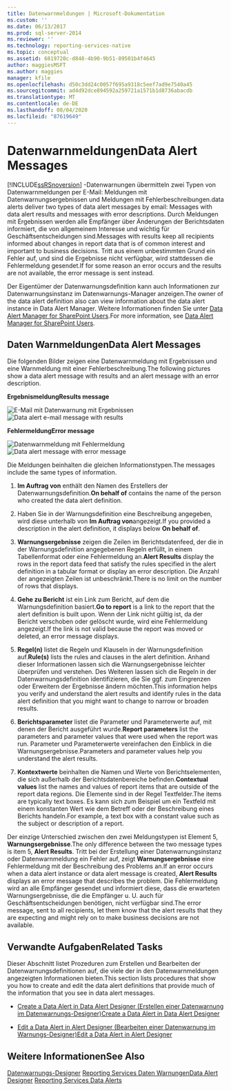 ```yaml
---
title: Datenwarnmeldungen | Microsoft-Dokumentation
ms.custom: ''
ms.date: 06/13/2017
ms.prod: sql-server-2014
ms.reviewer: ''
ms.technology: reporting-services-native
ms.topic: conceptual
ms.assetid: 6819720c-d848-4b90-9b51-89501b4f4645
author: maggiesMSFT
ms.author: maggies
manager: kfile
ms.openlocfilehash: d50c3dd24c0057f695a9318c5eef7ad9e7540a45
ms.sourcegitcommit: ad4d92dce894592a259721a1571b1d8736abacdb
ms.translationtype: MT
ms.contentlocale: de-DE
ms.lasthandoff: 08/04/2020
ms.locfileid: "87619649"
---
```

# <a name="data-alert-messages"></a><span data-ttu-id="70775-102">Datenwarnmeldungen</span><span class="sxs-lookup"><span data-stu-id="70775-102">Data Alert Messages</span></span>
  [!INCLUDE[ssRSnoversion](../includes/ssrsnoversion-md.md)] <span data-ttu-id="70775-103">-Datenwarnungen übermitteln zwei Typen von Datenwarnmeldungen per E-Mail: Meldungen mit Datenwarnungsergebnissen und Meldungen mit Fehlerbeschreibungen.</span><span class="sxs-lookup"><span data-stu-id="70775-103">data alerts deliver two types of data alert messages by email: Messages with data alert results and messages with error descriptions.</span></span> <span data-ttu-id="70775-104">Durch Meldungen mit Ergebnissen werden alle Empfänger über Änderungen der Berichtsdaten informiert, die von allgemeinem Interesse und wichtig für Geschäftsentscheidungen sind.</span><span class="sxs-lookup"><span data-stu-id="70775-104">Messages with results keep all recipients informed about changes in report data that is of common interest and important to business decisions.</span></span> <span data-ttu-id="70775-105">Tritt aus einem unbestimmten Grund ein Fehler auf, und sind die Ergebnisse nicht verfügbar, wird stattdessen die Fehlermeldung gesendet.</span><span class="sxs-lookup"><span data-stu-id="70775-105">If for some reason an error occurs and the results are not available, the error message is sent instead.</span></span>

 <span data-ttu-id="70775-106">Der Eigentümer der Datenwarnungsdefinition kann auch Informationen zur Datenwarnungsinstanz im Datenwarnungs-Manager anzeigen.</span><span class="sxs-lookup"><span data-stu-id="70775-106">The owner of the data alert definition also can view information about the data alert instance in Data Alert Manager.</span></span> <span data-ttu-id="70775-107">Weitere Informationen finden Sie unter [Data Alert Manager for SharePoint Users](../../2014/reporting-services/data-alert-manager-for-sharepoint-users.md).</span><span class="sxs-lookup"><span data-stu-id="70775-107">For more information, see [Data Alert Manager for SharePoint Users](../../2014/reporting-services/data-alert-manager-for-sharepoint-users.md).</span></span>

##  <a name="data-alert-messages"></a><a name="DataAlertMessages"></a><span data-ttu-id="70775-108">Daten Warnmeldungen</span><span class="sxs-lookup"><span data-stu-id="70775-108">Data Alert Messages</span></span>
 <span data-ttu-id="70775-109">Die folgenden Bilder zeigen eine Datenwarnmeldung mit Ergebnissen und eine Warnmeldung mit einer Fehlerbeschreibung.</span><span class="sxs-lookup"><span data-stu-id="70775-109">The following pictures show a data alert message with results and an alert message with an error description.</span></span>

 <span data-ttu-id="70775-110">**Ergebnismeldung**</span><span class="sxs-lookup"><span data-stu-id="70775-110">**Results message**</span></span>

 <span data-ttu-id="70775-111">![E-Mail mit Datenwarnung mit Ergebnissen](media/rs-alertmessageresults.gif "E-Mail mit Datenwarnung mit Ergebnissen")</span><span class="sxs-lookup"><span data-stu-id="70775-111">![Data alert e-mail message with results](media/rs-alertmessageresults.gif "Data alert e-mail message with results")</span></span>

 <span data-ttu-id="70775-112">**Fehlermeldung**</span><span class="sxs-lookup"><span data-stu-id="70775-112">**Error message**</span></span>

 <span data-ttu-id="70775-113">![Datenwarnmeldung mit Fehlermeldung](media/rs-alertmessageerrror.gif "Datenwarnmeldung mit Fehlermeldung")</span><span class="sxs-lookup"><span data-stu-id="70775-113">![Data alert message with error message](media/rs-alertmessageerrror.gif "Data alert message with error message")</span></span>

 <span data-ttu-id="70775-114">Die Meldungen beinhalten die gleichen Informationstypen.</span><span class="sxs-lookup"><span data-stu-id="70775-114">The messages include the same types of information.</span></span>

1.  <span data-ttu-id="70775-115">**Im Auftrag von** enthält den Namen des Erstellers der Datenwarnungsdefinition.</span><span class="sxs-lookup"><span data-stu-id="70775-115">**On behalf of** contains the name of the person who created the data alert definition.</span></span>

2.  <span data-ttu-id="70775-116">Haben Sie in der Warnungsdefinition eine Beschreibung angegeben, wird diese unterhalb von **Im Auftrag von**angezeigt.</span><span class="sxs-lookup"><span data-stu-id="70775-116">If you provided a description in the alert definition, it displays below **On behalf of**.</span></span>

3.  <span data-ttu-id="70775-117">**Warnungsergebnisse** zeigen die Zeilen im Berichtsdatenfeed, der die in der Warnungsdefinition angegebenen Regeln erfüllt, in einem Tabellenformat oder eine Fehlermeldung an.</span><span class="sxs-lookup"><span data-stu-id="70775-117">**Alert Results** display the rows in the report data feed that satisfy the rules specified in the alert definition in a tabular format or display an error description.</span></span> <span data-ttu-id="70775-118">Die Anzahl der angezeigten Zeilen ist unbeschränkt.</span><span class="sxs-lookup"><span data-stu-id="70775-118">There is no limit on the number of rows that displays.</span></span>

4.  <span data-ttu-id="70775-119">**Gehe zu Bericht** ist ein Link zum Bericht, auf dem die Warnungsdefinition basiert.</span><span class="sxs-lookup"><span data-stu-id="70775-119">**Go to report** is a link to the report that the alert definition is built upon.</span></span> <span data-ttu-id="70775-120">Wenn der Link nicht gültig ist, da der Bericht verschoben oder gelöscht wurde, wird eine Fehlermeldung angezeigt.</span><span class="sxs-lookup"><span data-stu-id="70775-120">If the link is not valid because the report was moved or deleted, an error message displays.</span></span>

5.  <span data-ttu-id="70775-121">**Regel(n)** listet die Regeln und Klauseln in der Warnungsdefinition auf.</span><span class="sxs-lookup"><span data-stu-id="70775-121">**Rule(s)** lists the rules and clauses in the alert definition.</span></span> <span data-ttu-id="70775-122">Anhand dieser Informationen lassen sich die Warnungsergebnisse leichter überprüfen und verstehen. Des Weiteren lassen sich die Regeln in der Datenwarnungsdefinition identifizieren, die Sie ggf. zum Eingrenzen oder Erweitern der Ergebnisse ändern möchten.</span><span class="sxs-lookup"><span data-stu-id="70775-122">This information helps you verify and understand the alert results and identify rules in the data alert definition that you might want to change to narrow or broaden results.</span></span>

6.  <span data-ttu-id="70775-123">**Berichtsparameter** listet die Parameter und Parameterwerte auf, mit denen der Bericht ausgeführt wurde.</span><span class="sxs-lookup"><span data-stu-id="70775-123">**Report parameters** list the parameters and parameter values that were used when the report was run.</span></span> <span data-ttu-id="70775-124">Parameter und Parameterwerte vereinfachen den Einblick in die Warnungsergebnisse.</span><span class="sxs-lookup"><span data-stu-id="70775-124">Parameters and parameter values help you understand the alert results.</span></span>

7.  <span data-ttu-id="70775-125">**Kontextwerte** beinhalten die Namen und Werte von Berichtselementen, die sich außerhalb der Berichtsdatenbereiche befinden.</span><span class="sxs-lookup"><span data-stu-id="70775-125">**Contextual values** list the names and values of report items that are outside of the report data regions.</span></span> <span data-ttu-id="70775-126">Die Elemente sind in der Regel Textfelder.</span><span class="sxs-lookup"><span data-stu-id="70775-126">The items are typically text boxes.</span></span> <span data-ttu-id="70775-127">Es kann sich zum Beispiel um ein Textfeld mit einem konstanten Wert wie dem Betreff oder der Beschreibung eines Berichts handeln.</span><span class="sxs-lookup"><span data-stu-id="70775-127">For example, a text box with a constant value such as the subject or description of a report.</span></span>

 <span data-ttu-id="70775-128">Der einzige Unterschied zwischen den zwei Meldungstypen ist Element 5, **Warnungsergebnisse**.</span><span class="sxs-lookup"><span data-stu-id="70775-128">The only difference between the two message types is item 5, **Alert Results**.</span></span> <span data-ttu-id="70775-129">Tritt bei der Erstellung einer Datenwarnungsinstanz oder Datenwarnmeldung ein Fehler auf, zeigt **Warnungsergebnisse** eine Fehlermeldung mit der Beschreibung des Problems an.</span><span class="sxs-lookup"><span data-stu-id="70775-129">If an error occurs when a data alert instance or data alert message is created, **Alert Results** displays an error message that describes the problem.</span></span> <span data-ttu-id="70775-130">Die Fehlermeldung wird an alle Empfänger gesendet und informiert diese, dass die erwarteten Warnungsergebnisse, die die Empfänger u. U. auch für Geschäftsentscheidungen benötigen, nicht verfügbar sind.</span><span class="sxs-lookup"><span data-stu-id="70775-130">The error message, sent to all recipients, let them know that the alert results that they are expecting and might rely on to make business decisions are not available.</span></span>

 

##  <a name="related-tasks"></a><a name="HowTo"></a> <span data-ttu-id="70775-131">Verwandte Aufgaben</span><span class="sxs-lookup"><span data-stu-id="70775-131">Related Tasks</span></span>
 <span data-ttu-id="70775-132">Dieser Abschnitt listet Prozeduren zum Erstellen und Bearbeiten der Datenwarnungsdefinitionen auf, die viele der in den Datenwarnmeldungen angezeigten Informationen bieten.</span><span class="sxs-lookup"><span data-stu-id="70775-132">This section lists procedures that show you how to create and edit the data alert definitions that provide much of the information that you see in data alert messages.</span></span>

-   [<span data-ttu-id="70775-133">Create a Data Alert in Data Alert Designer (Erstellen einer Datenwarnung im Datenwarnungs-Designer)</span><span class="sxs-lookup"><span data-stu-id="70775-133">Create a Data Alert in Data Alert Designer</span></span>](create-a-data-alert-in-data-alert-designer.md)

-   [<span data-ttu-id="70775-134">Edit a Data Alert in Alert Designer (Bearbeiten einer Datenwarnung im Warnungs-Designer)</span><span class="sxs-lookup"><span data-stu-id="70775-134">Edit a Data Alert in Alert Designer</span></span>](edit-a-data-alert-in-alert-designer.md)



## <a name="see-also"></a><span data-ttu-id="70775-135">Weitere Informationen</span><span class="sxs-lookup"><span data-stu-id="70775-135">See Also</span></span>
 <span data-ttu-id="70775-136">[Datenwarnungs-Designer](../../2014/reporting-services/data-alert-designer.md) [Reporting Services Daten Warnungen](../ssms/agent/alerts.md)</span><span class="sxs-lookup"><span data-stu-id="70775-136">[Data Alert Designer](../../2014/reporting-services/data-alert-designer.md) [Reporting Services Data Alerts](../ssms/agent/alerts.md)</span></span>


